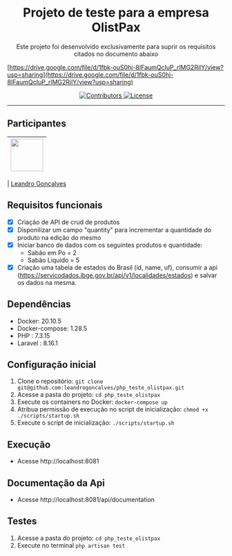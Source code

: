 <h1 align="center">
Projeto de teste para a empresa OlistPax
</h1>

<p align="center">Este projeto foi desenvolvido exclusivamente para suprir os requisitos citados no documento abaixo </p>

[https://drive.google.com/file/d/1fbk-ouS0hj-8IFaumQcIuP_rlMG2RilY/view?usp=sharing](https://drive.google.com/file/d/1fbk-ouS0hj-8IFaumQcIuP_rlMG2RilY/view?usp=sharing)

<p align="center">
  <a href="https://github.com/leandrogoncalves/nestjs_smartranking_api/graphs/contributors">
    <img src="https://img.shields.io/github/contributors/leandrogoncalves/nestjs_smartranking_api?color=%237159c1&logoColor=%237159c1&style=flat" alt="Contributors">
  </a>
  <a href="https://opensource.org/licenses/MIT">
    <img src="https://img.shields.io/github/license/leandrogoncalves/nestjs_smartranking_api?color=%237159c1&logo=mit" alt="License">
  </a>
</p>

<hr>

## Participantes

| [<img src="https://avatars3.githubusercontent.com/u/12039813?s=460&u=78af286aeb7f9d808dc21635e331d0ecdb08e8a7&v=4" width="75px;"/>](https://github.com/leandrogoncalves) |
| :----------------------------------------------------------------------------------------------------------------------------------------------------------------------: |


| [Leandro Gonçalves](https://github.com/leandrogoncalves)

## Requisitos funcionais

- [x] Criação de API de crud de produtos
- [x] Disponilizar um campo "quantity" para incrementar a quantidade do produto na edição do mesmo
- [x] Iniciar banco de dados com os seguintes produtos e quantidade:
   - Sabão em Po = 2
   - Sabão Liquido = 5
- [x] Criação uma tabela de estados do Brasil (id, name, uf), consumir a api (https://servicodados.ibge.gov.br/api/v1/localidades/estados) e salvar os dados na mesma.

## Dependências

- Docker: 20.10.5
- Docker-compose: 1.28.5
- PHP : 7.3.15
- Laravel : 8.16.1
## Configuração inicial

1. Clone o repositório: `git clone git@github.com:leandrogoncalves/php_teste_olistpax.git`
1. Acesse a pasta do projeto: `cd php_teste_olistpax`
1. Execute os containers no Docker: `docker-compose up`
1. Atribua permissão de execução no script de inicialização: `chmod +x ./scripts/startup.sh`
1. Execute o script de inicialização: `./scripts/startup.sh`

## Execução

- Acesse http://localhost:8081

## Documentação da Api

- Acesse http://localhost:8081/api/documentation

## Testes

1. Acesse a pasta do projeto: `cd php_teste_olistpax`
1. Execute no terminal `php artisan test`
